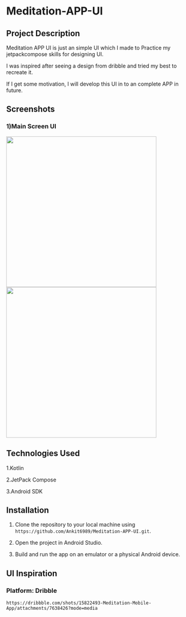 # Meditation-APP-UI

## Project Description

Meditation APP UI is just an simple UI which I made to Practice my jetpackcompose skills for designing UI.

I was inspired after seeing a design from dribble and tried my best to recreate it.

If I get some motivation, I will develop this UI in to an complete APP in future.

## Screenshots

### 1)Main Screen UI

<img src="https://user-images.githubusercontent.com/114300894/235734265-c092c75a-3b1d-4bd9-b0d2-814a6c7d9727.jpeg" width="400">


<img src="https://user-images.githubusercontent.com/114300894/235735273-9f962157-868b-4a9f-b726-4acb0ff89a9d.jpeg" width="400">




## Technologies Used

1.Kotlin

2.JetPack Compose

3.Android SDK

## Installation

1. Clone the repository to your local machine using `https://github.com/Ankit6989/Meditation-APP-UI.git`.

2. Open the project in Android Studio.

3. Build and run the app on an emulator or a physical Android device.

## UI Inspiration

### Platform: Dribble
`https://dribbble.com/shots/15822493-Meditation-Mobile-App/attachments/7638426?mode=media`

